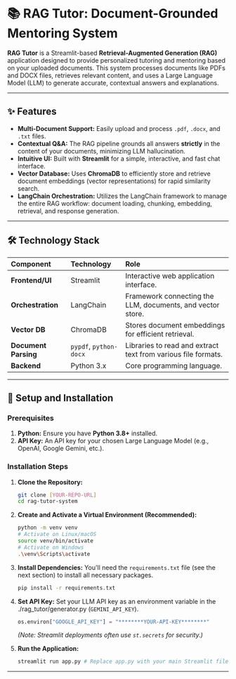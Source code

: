 # 📚 RAG Tutor: Document-Grounded Mentoring System

**RAG Tutor** is a Streamlit-based **Retrieval-Augmented Generation (RAG)** application designed to provide personalized tutoring and mentoring based on your uploaded documents. This system processes documents like PDFs and DOCX files, retrieves relevant content, and uses a Large Language Model (LLM) to generate accurate, contextual answers and explanations.

---

## ✨ Features

* **Multi-Document Support:** Easily upload and process `.pdf`, `.docx`, and `.txt` files.
* **Contextual Q&A:** The RAG pipeline grounds all answers **strictly** in the content of your documents, minimizing LLM hallucination.
* **Intuitive UI:** Built with **Streamlit** for a simple, interactive, and fast chat interface.
* **Vector Database:** Uses **ChromaDB** to efficiently store and retrieve document embeddings (vector representations) for rapid similarity search.
* **LangChain Orchestration:** Utilizes the LangChain framework to manage the entire RAG workflow: document loading, chunking, embedding, retrieval, and response generation.

---

## 🛠️ Technology Stack

| Component | Technology | Role |
| :--- | :--- | :--- |
| **Frontend/UI** | Streamlit | Interactive web application interface. |
| **Orchestration** | LangChain | Framework connecting the LLM, documents, and vector store. |
| **Vector DB** | ChromaDB | Stores document embeddings for efficient retrieval. |
| **Document Parsing** | `pypdf`, `python-docx` | Libraries to read and extract text from various file formats. |
| **Backend** | Python 3.x | Core programming language. |

---

## 🚀 Setup and Installation

### Prerequisites

1.  **Python:** Ensure you have **Python 3.8+** installed.
2.  **API Key:** An API key for your chosen Large Language Model (e.g., OpenAI, Google Gemini, etc.).

### Installation Steps

1.  **Clone the Repository:**
    ```bash
    git clone [YOUR-REPO-URL]
    cd rag-tutor-system
    ```
2.  **Create and Activate a Virtual Environment (Recommended):**
    ```bash
    python -m venv venv
    # Activate on Linux/macOS
    source venv/bin/activate
    # Activate on Windows
    .\venv\Scripts\activate
    ```
3.  **Install Dependencies:**
    You'll need the `requirements.txt` file (see the next section) to install all necessary packages.
    ```bash
    pip install -r requirements.txt
    ```
4.  **Set API Key:**
    Set your LLM API key as an environment variable in the ./rag_tutor/generator.py (`GEMINI_API_KEY`).
    ```python
    os.environ["GOOGLE_API_KEY"] = "********YOUR-API-KEY********"
    ```
    *(Note: Streamlit deployments often use `st.secrets` for security.)*

5.  **Run the Application:**
    ```bash
    streamlit run app.py # Replace app.py with your main Streamlit file
    ```

---
